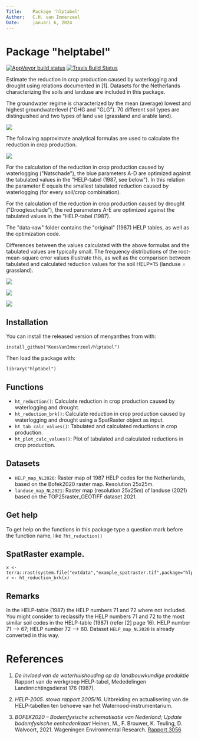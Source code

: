 ```yaml
---
Title:    Package 'hlptabel'  
Author:   C.H. van Immerzeel  
Date:     januari 6, 2024  
---
```


# Package "helptabel"

<!-- badges: start -->
[![AppVeyor build status](https://ci.appveyor.com/api/projects/status/github/KeesVanImmerzeel/helptabel?branch=master&svg=true)](https://ci.appveyor.com/project/KeesVanImmerzeel/helptabel)
[![Travis Build Status](https://travis-ci.org/KeesVanImmerzeel/helptabel.svg?branch=master)](https://travis-ci.org/KeesVanImmerzeel/helptabel)
<!-- badges: end -->

Estimate the reduction in crop production caused by waterlogging and drought using relations documented in [1].
Datasets for the Netherlands characterizing the soils and landuse are included in this package.

The groundwater regime is characterized by the mean (average) lowest and highest groundwaterlevel ("GHG and "GLG"). 
70 different soil types are distinguished and two types of land use (grassland and arable land).

![](https://user-images.githubusercontent.com/16401251/90639879-9c30b700-e22f-11ea-9dbc-8f11e6a3e82a.png)

The following approximate analytical formulas are used to calculate the reduction in crop production.

![](https://user-images.githubusercontent.com/16401251/93208128-5991ca00-f75c-11ea-96c5-563465881334.JPG)

For the calculation of the reduction in crop production caused by waterlogging ("Natschade"), the blue parameters A-D are optimized against the tabulated values in the "HELP-tabel (1987, see below"). In this relation the parameter E equals the smallest tabulated reduction caused by waterlogging (for every soil/crop combination).

For the calculation of the reduction in crop production caused by drought ("Droogteschade"), the red parameters A-E are optimized against the tabulated values in the "HELP-tabel (1987).

The "data-raw" folder contains the "original" (1987) HELP tables, as well as the optimization code.

Differences between the values calculated with the above formulas and the tabulated values are typically small. The frequency distributions of the root-mean-square error values illustrate this, as well as the comparison between tabulated and calculated reduction values for the soil HELP=15 (landuse = grassland).

![](https://user-images.githubusercontent.com/16401251/93210669-4aad1680-f760-11ea-8331-38521dec6d35.png)

![](https://user-images.githubusercontent.com/16401251/93211202-30c00380-f761-11ea-9fa9-7ad69d0bf780.png)

![](https://user-images.githubusercontent.com/16401251/93357392-88816c00-f840-11ea-935d-cdd3e431fcc8.png)


## Installation

You can install the released version of menyanthes from with:

`install_github("KeesVanImmerzeel/hlptabel")`

Then load the package with:

`library("hlptabel")` 

## Functions
- `ht_reduction()`: Calculate reduction in crop production caused by waterlogging and drought.
- `ht_reduction_brk()`: Calculate reduction in crop production caused by waterlogging and drought using a SpatRaster object as input. 
- `ht_tab_calc_values()`: Tabulated and calculated reductions in crop production.
- `ht_plot_calc_values()`: Plot of tabulated and calculated reductions in crop production.

## Datasets
- `HELP_map_NL2020`: Raster map of 1987 HELP codes for the Netherlands, based on the Bofek2020 raster map. Resolution 25x25m.
- `landuse_map_NL2021`: Raster map (resolution 25x25m) of landuse (2021) based on the TOP25raster_GEOTIFF dataset 2021.


## Get help

To get help on the functions in this package type a question mark before the function name, like `?ht_reduction()`

## SpatRaster example.

```
x <- terra::rast(system.file("extdata","example_spatraster.tif",package="hlptabel"))
r <- ht_reduction_brk(x)
```

## Remarks

In the HELP-table (1987) the HELP numbers 71 and 72 where not included. You might consider to reclassify the HELP numbers 71 and 72 to the most similar soil codes in the HELP-table (1987) (refer [2] page 16). HELP number 71 --> 67; HELP number 72 --> 60. Dataset `HELP_map_NL2020` is already converted in this way.


# References

1. *De invloed van de waterhuishouding op de landbouwkundige produktie*
Rapport van de werkgroep HELP-tabel, Mededelingen Landinrichtingsdienst 176 (1987).

2. *HELP-2005. stowa rapport 2005/16.* 
Uitbreiding en actualisering van de HELP-tabellen ten behoeve van het Waternood-instrumentarium.

3. *BOFEK2020 – Bodemfysische schematisatie van Nederland; Update bodemfysische eenhedenkaart*
Heinen, M., F. Brouwer, K. Teuling, D. Walvoort, 2021. Wageningen Environmental Research.
[Rapport 3056](https://edepot.wur.nl/541544)
